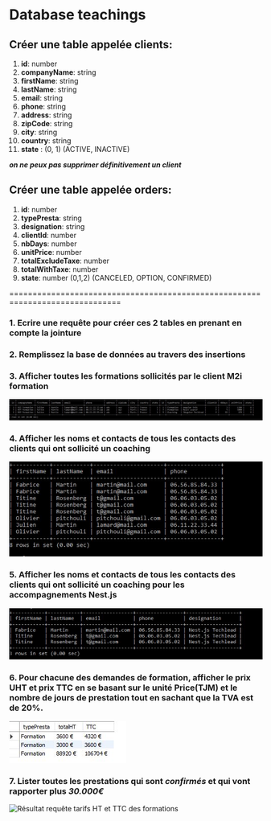 # Database teachings

## Créer une table appelée clients:
   1. **id**: number
   2. **companyName**: string
   3. **firstName**: string
   4. **lastName**: string 
   5. **email**: string
   6. **phone**: string
   7. **address**: string
   8. **zipCode**: string
   9. **city**: string
  10. **country**: string
  11. **state** : (0, 1) (ACTIVE, INACTIVE)

**_on ne peux pas supprimer définitivement un client_**
   
## Créer une table appelée orders:
   1. **id**: number
   2. **typePresta**: string
   3. **designation**: string
   4. **clientId**: number 
   5. **nbDays**: number
   6. **unitPrice**: number
   7. **totalExcludeTaxe**: number
   8. **totalWithTaxe**: number
   9. **state**: number (0,1,2) (CANCELED, OPTION, CONFIRMED)

==============================================================================
### 1. Ecrire une requête pour créer ces 2 tables en prenant en compte la jointure
### 2. Remplissez la base de données au travers des insertions
### 3. Afficher toutes les formations sollicités par le client M2i formation

![Résultat requête formation par client M2i](./img/requete1.jpg)
 
### 4. Afficher les noms et contacts de tous les contacts des clients qui ont sollicité un coaching

![Résultat requête contacts client en coaching](./img/requete2.jpg)

### 5. Afficher les noms et contacts de tous les contacts des clients qui ont sollicité un coaching pour les accompagnements Nest.js

![Résultat requête contact client en coaching pour Nest](./img/requete3.jpg)

### 6.  Pour chacune des demandes de formation, afficher le prix UHT et prix TTC en se basant sur le unité Price(TJM) et le nombre de jours de prestation tout en sachant que la TVA est de 20%.

![Résultat requête tarifs HT et TTC des formations](./img/requete4.jpg)

### 7. Lister toutes les prestations qui sont **_confirmés_** et qui vont rapporter plus **_30.000€_**

![Résultat requête tarifs HT et TTC des formations](./img/requete5.jpgG)



